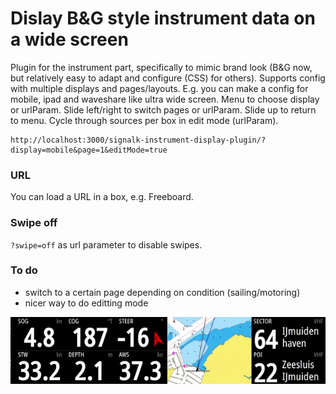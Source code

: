 # Dislay B&G style instrument data on a wide screen

Plugin for the instrument part, specifically to mimic brand look (B&G now, but relatively easy to adapt and configure (CSS) for others).
Supports config with multiple displays and pages/layouts.
E.g. you can make a config for mobile, ipad and waveshare like ultra wide screen.
Menu to choose display or urlParam.
Slide left/right to switch pages or urlParam.
Slide up to return to menu.
Cycle through sources per box in edit mode (urlParam).

```
http://localhost:3000/signalk-instrument-display-plugin/?display=mobile&page=1&editMode=true
```

### URL
You can load a URL in a box, e.g. Freeboard.

### Swipe off
`?swipe=off` as url parameter to disable swipes.


### To do
 - switch to a certain page depending on condition (sailing/motoring)
 - nicer way to do editting mode

![screenshot](https://github.com/htool/signalk-instrument-display-plugin/blob/main/doc/widescreen_animated.gif)
